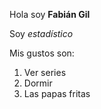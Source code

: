 Hola soy **Fabián Gil**







Soy *estadístico*

Mis gustos son:

1. Ver series
4. Dormir
2. Las papas fritas

